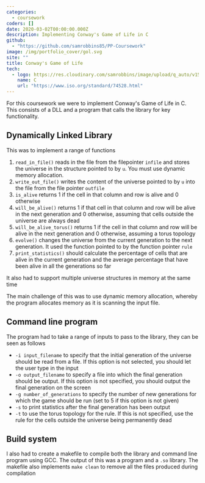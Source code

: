 ```yaml
---
categories:
  - coursework
coders: []
date: 2020-03-02T00:00:00.000Z
description: Implementing Conway's Game of Life in C
github:
  - "https://github.com/samrobbins85/PP-Coursework"
image: /img/portfolio_cover/gol.svg
site: ""
title: Conway's Game of Life
tech:
  - logo: https://res.cloudinary.com/samrobbins/image/upload/q_auto/v1591793268/logos/logos_c_vv6oat.svg
    name: C
    url: "https://www.iso.org/standard/74528.html"
---
```


For this coursework we were to implement Conway's Game of Life in C. This consists of a DLL and a program that calls the library for key functionality.

## Dynamically Linked Library

This was to implement a range of functions

1. `read_in_file()` reads in the file from the filepointer `infile` and stores the universe in the structure pointed to by `u`. You must use dynamic memory allocation.
2. `write_out_file()` writes the content of the universe pointed to by `u` into the file from the file pointer `outfile`
3. `is_alive` returns 1 if the cell in that column and row is alive and 0 otherwise
4. `will_be_alive()` returns 1 if that cell in that column and row will be alive in the next generation and 0 otherwise, assuming that cells outside the universe are always dead
5. `will_be_alive_torus()` returns 1 if the cell in that column and row will be alive in the next generation and 0 otherwise, assuming a torus topology
6. `evolve()` changes the universe from the current generation to the next generation. It used the function pointed to by the function pointer `rule`
7. `print_statistics()` should calculate the percentage of cells that are alive in the current generation and the average percentage that have been alive in all the generations so far

It also had to support multiple universe structures in memory at the same time

The main challenge of this was to use dynamic memory allocation, whereby the program allocates memory as it is scanning the input file.

## Command line program

The program had to take a range of inputs to pass to the library, they can be seen as follows

- `-i input_filename` to specify that the initial generation of the universe should be read from a file. If this option is not selected, you should let the user type in the input
- `-o output_filename` to specify a file into which the final generation should be output. If this option is not specified, you should output the final generation on the screen
- `-g number_of_generations` to specify the number of new generations for which the game should be run (set to 5 if this option is not given)
- `-s` to print statistics after the final generation has been output
- `-t` to use the torus topology for the rule. If this is not specified, use the rule for the cells outside the universe being permanently dead

## Build system

I also had to create a makefile to compile both the library and command line program using GCC. The output of this was a program and a `.so` library. The makefile also implements `make clean` to remove all the files produced during compilation
